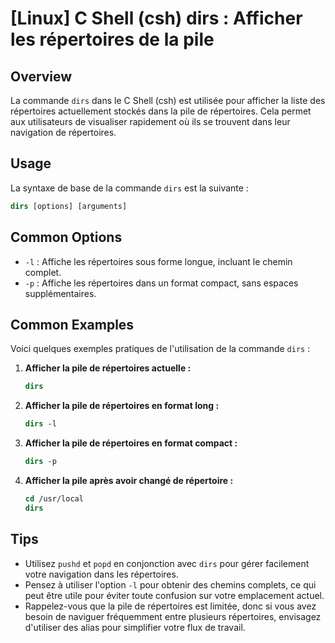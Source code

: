# [Linux] C Shell (csh) dirs : Afficher les répertoires de la pile

## Overview
La commande `dirs` dans le C Shell (csh) est utilisée pour afficher la liste des répertoires actuellement stockés dans la pile de répertoires. Cela permet aux utilisateurs de visualiser rapidement où ils se trouvent dans leur navigation de répertoires.

## Usage
La syntaxe de base de la commande `dirs` est la suivante :

```csh
dirs [options] [arguments]
```

## Common Options
- `-l` : Affiche les répertoires sous forme longue, incluant le chemin complet.
- `-p` : Affiche les répertoires dans un format compact, sans espaces supplémentaires.

## Common Examples
Voici quelques exemples pratiques de l'utilisation de la commande `dirs` :

1. **Afficher la pile de répertoires actuelle :**
   ```csh
   dirs
   ```

2. **Afficher la pile de répertoires en format long :**
   ```csh
   dirs -l
   ```

3. **Afficher la pile de répertoires en format compact :**
   ```csh
   dirs -p
   ```

4. **Afficher la pile après avoir changé de répertoire :**
   ```csh
   cd /usr/local
   dirs
   ```

## Tips
- Utilisez `pushd` et `popd` en conjonction avec `dirs` pour gérer facilement votre navigation dans les répertoires.
- Pensez à utiliser l'option `-l` pour obtenir des chemins complets, ce qui peut être utile pour éviter toute confusion sur votre emplacement actuel.
- Rappelez-vous que la pile de répertoires est limitée, donc si vous avez besoin de naviguer fréquemment entre plusieurs répertoires, envisagez d'utiliser des alias pour simplifier votre flux de travail.